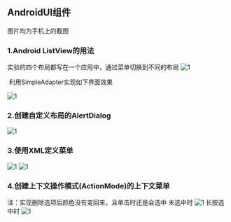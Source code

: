 ## AndroidUI组件
图片均为手机上的截图
### 1.Android ListView的用法

实验的四个布局都写在一个应用中，通过菜单切换到不同的布局
![1](img\2.png)

​	利用SimpleAdapter实现如下界面效果

![1](img\1.png)

### 2.创建自定义布局的AlertDialog
![1](img\3.png)

### 3.使用XML定义菜单
![1](img\5.png)
![1](img\7.png)

### 4.创建上下文操作模式(ActionMode)的上下文菜单
注：实现删除选项后颜色没有变回来，且单击时还是会选中
未选中时
![1](img\8.png)
长按选中时
![1](img\9.png)